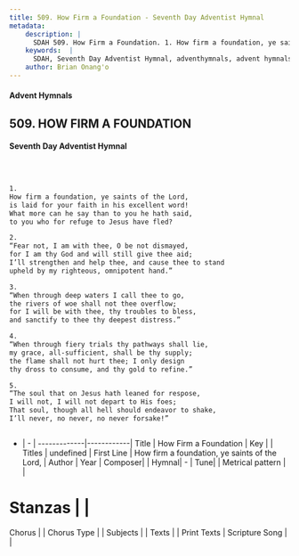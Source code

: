 ```yaml
---
title: 509. How Firm a Foundation - Seventh Day Adventist Hymnal
metadata:
    description: |
      SDAH 509. How Firm a Foundation. 1. How firm a foundation, ye saints of the Lord, is laid for your faith in his excellent word! What more can he say than to you he hath said, to you who for refuge to Jesus have fled?
    keywords:  |
      SDAH, Seventh Day Adventist Hymnal, adventhymnals, advent hymnals, How Firm a Foundation, How firm a foundation, ye saints of the Lord, 
    author: Brian Onang'o
---
```


#### Advent Hymnals
## 509. HOW FIRM A FOUNDATION
#### Seventh Day Adventist Hymnal

```txt



1.
How firm a foundation, ye saints of the Lord,
is laid for your faith in his excellent word!
What more can he say than to you he hath said,
to you who for refuge to Jesus have fled?

2.
“Fear not, I am with thee, O be not dismayed,
for I am thy God and will still give thee aid;
I’ll strengthen and help thee, and cause thee to stand
upheld by my righteous, omnipotent hand.”

3.
“When through deep waters I call thee to go,
the rivers of woe shall not thee overflow;
for I will be with thee, thy troubles to bless,
and sanctify to thee thy deepest distress.”

4.
“When through fiery trials thy pathways shall lie,
my grace, all-sufficient, shall be thy supply;
the flame shall not hurt thee; I only design
thy dross to consume, and thy gold to refine.”

5.
“The soul that on Jesus hath leaned for respose,
I will not, I will not depart to His foes;
That soul, though all hell should endeavor to shake,
I’ll never, no never, no never forsake!”



```

- |   -  |
-------------|------------|
Title | How Firm a Foundation |
Key |  |
Titles | undefined |
First Line | How firm a foundation, ye saints of the Lord, |
Author | 
Year | 
Composer|  |
Hymnal|  - |
Tune|  |
Metrical pattern | |
# Stanzas |  |
Chorus |  |
Chorus Type |  |
Subjects |  |
Texts |  |
Print Texts | 
Scripture Song |  |
  
